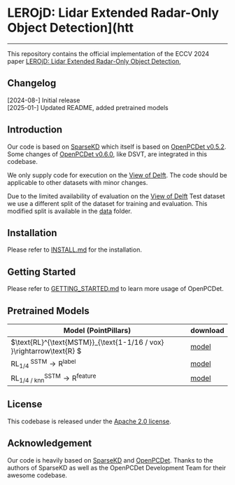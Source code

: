 # LEROjD: Lidar Extended Radar-Only Object Detection](htt

---

This repository contains the official implementation of the ECCV 2024 paper [LEROjD: Lidar Extended Radar-Only Object Detection](https://www.ecva.net/papers/eccv_2024/papers_ECCV/papers/07776.pdf),


## Changelog
[2024-08-] Initial release\
[2025-01-] Updated README, added pretrained models

## Introduction
Our code is based on [SparseKD](https://github.com/CVMI-Lab/SparseKD) which itself is based on [OpenPCDet v0.5.2](https://github.com/open-mmlab/OpenPCDet/tree/v0.5.2).
Some changes of [OpenPCDet v0.6.0](https://github.com/open-mmlab/OpenPCDet/tree/master), like DSVT, are integrated in this codebase.

We only supply code for execution on the [View of Delft]((https://github.com/tudelft-iv/view-of-delft-dataset)). The code should be applicable to other datasets with minor changes.

Due to the limited availability of evaluation on the [View of Delft](https://github.com/tudelft-iv/view-of-delft-dataset) Test dataset we use a different split of the dataset for training and evaluation.
This modified split is available in the [data](data/view_of_delft_PUBLIC/lidar/ImageSets) folder.

## Installation

Please refer to [INSTALL.md](docs/INSTALL.md) for the installation.

## Getting Started

Please refer to [GETTING_STARTED.md](docs/GETTING_STARTED.md) to learn more usage of OpenPCDet.

## Pretrained Models
| Model (PointPillars)                                                              | download                                                          |
|-----------------------------------------------------------------------------------|-------------------------------------------------------------------|
| $\text{RL}^{\text{MSTM}}_{\text{1-1/16 / vox} }\rightarrow\text{R} $              | [model](https://tu-dortmund.sciebo.de/s/G2CwVU6QRa6CyTs/download) |
| $\text{RL}^{\text{SSTM}}_{\text{1/4 }} \rightarrow\text{R}^{\text{label}}$        | [model](https://tu-dortmund.sciebo.de/s/M9wn9qh67xJF93U/download)          |
| $\text{RL}^{\text{SSTM}}_{\text{1/4 / knn}} \rightarrow\text{R}^{\text{feature}}$ | [model](https://tu-dortmund.sciebo.de/s/itgXf4DrSS8NUJM/download)          |



## License
This codebase is released under the [Apache 2.0 license](LICENSE).

## Acknowledgement
Our code is heavily based on [SparseKD](https://github.com/CVMI-Lab/SparseKD) and [OpenPCDet](https://github.com/open-mmlab/OpenPCDet). 
Thanks to the authors of SparseKD as well as the OpenPCDet Development Team for their awesome codebase.

